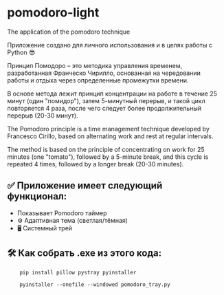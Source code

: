 # pomodoro-light
The application of the pomodoro technique

Приложение создано для личного использования и в целях работы с Python 😎

Принцип Помодоро – это методика управления временем, разработанная Франческо Чирилло, основанная на чередовании работы и отдыха через определенные промежутки времени. 

В основе метода лежит принцип концентрации на работе в течение 25 минут (один "помидор"), затем 5-минутный перерыв, и такой цикл повторяется 4 раза, после чего следует более продолжительный перерыв (20-30 минут). 


The Pomodoro principle is a time management technique developed by Francesco Cirillo, based on alternating work and rest at regular intervals. 

The method is based on the principle of concentrating on work for 25 minutes (one "tomato"), followed by a 5-minute break, and this cycle is repeated 4 times, followed by a longer break (20-30 minutes).

## ✅ Приложение имеет следующий функционал:
* Показывает Pomodoro таймер
* ⚙️ Адаптивная тема (светлая/тёмная)
* 🖥️ Системный трей


## 🛠️ Как собрать .exe из этого кода:
```
    pip install pillow pystray pyinstaller

    pyinstaller --onefile --windowed pomodoro_tray.py
```
